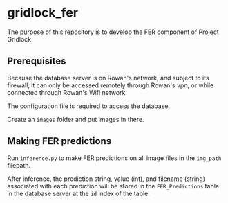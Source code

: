 # gridlock_fer
The purpose of this repository is to develop the FER component of Project Gridlock.

## Prerequisites
Because the database server is on Rowan's network, and subject to its firewall, it can only be accessed remotely through Rowan's vpn, or while connected through Rowan's Wifi network.

The configuration file is required to access the database.

 Create an `images` folder and put images in there.


## Making FER predictions
Run `inference.py` to make FER predictions on all image files in the `img_path` filepath.

After inference, the prediction string, value (int), and filename (string) associated with each prediction will be stored in the `FER_Predictions` table in the database server at the `id` index of the table.